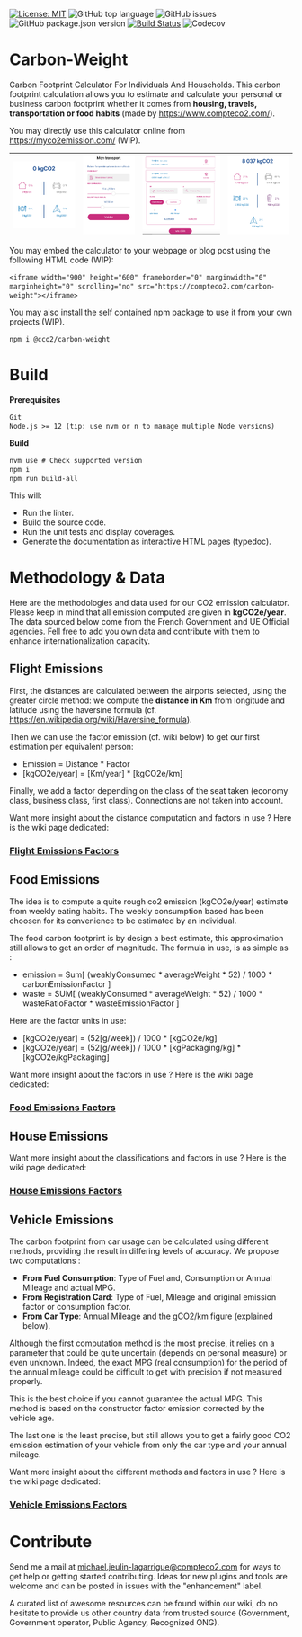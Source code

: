 [![License: MIT](https://img.shields.io/badge/License-MIT-yellow.svg)](https://opensource.org/licenses/MIT)
![GitHub top language](https://img.shields.io/github/languages/top/CompteCO2/Carbon-Weight)
![GitHub issues](https://img.shields.io/github/issues/CompteCO2/Carbon-Weight)
![GitHub package.json version](https://img.shields.io/github/package-json/v/CompteCO2/Carbon-Weight)
[![Build Status](https://travis-ci.org/CompteCO2/Carbon-Weight.svg?branch=main)](https://travis-ci.org/CompteCO2/Carbon-Weight)
![Codecov](https://img.shields.io/codecov/c/github/CompteCO2/Carbon-Weight)

# Carbon-Weight
Carbon Footprint Calculator For Individuals And Households. This carbon footprint calculation allows you to estimate and calculate your personal or business carbon footprint whether it comes from **housing, travels, transportation or food habits** (made by https://www.compteco2.com/).

You may directly use this calculator online from https://myco2emission.com/ (WIP).

| ![](wiki/screen_01.png) | ![](wiki/screen_02.png) | ![](wiki/screen_04.png) | ![](wiki/screen_03.png)
:-------------------------:|:-------------------------:|:-------------------------:|:-------------------------:


You may embed the calculator to your webpage or blog post using the following HTML code (WIP):
```
<iframe width="900" height="600" frameborder="0" marginwidth="0" marginheight="0" scrolling="no" src="https://compteco2.com/carbon-weight"></iframe>
```

You may also install the self contained npm package to use it from your own projects (WIP).
```
npm i @cco2/carbon-weight
```

# Build
**Prerequisites**
```
Git
Node.js >= 12 (tip: use nvm or n to manage multiple Node versions)
```

**Build**
```
nvm use # Check supported version
npm i
npm run build-all
```

This will:
- Run the linter.
- Build the source code.
- Run the unit tests and display coverages.
- Generate the documentation as interactive HTML pages (typedoc).

# Methodology & Data
Here are the methodologies and data used for our CO2 emission calculator. Please keep in mind that all emission computed are given in **kgCO2e/year**. The data sourced below come from the French Government and UE Official agencies. Fell free to add you own data and contribute with them to enhance internationalization capacity.

## Flight Emissions
First, the distances are calculated between the airports selected, using the greater circle method: we compute the **distance in Km** from longitude and latitude using the haversine formula (cf. https://en.wikipedia.org/wiki/Haversine_formula).

Then we can use the factor emission (cf. wiki below) to get our first estimation per equivalent person:
- Emission = Distance * Factor
- [kgCO2e/year] = [Km/year] * [kgCO2e/km]

Finally, we add a factor depending on the class of the seat taken (economy class, business class, first class). Connections are not taken into account.

Want more insight about the distance computation and factors in use ? Here is the wiki page dedicated:
### [Flight Emissions Factors](/wiki/flight.md)

## Food Emissions
The idea is to compute a quite rough co2 emission (kgCO2e/year) estimate from weekly eating habits. The weekly consumption based has been choosen for its convenience to be estimated by an individual.

The food carbon footprint is by design a best estimate, this approximation still allows to get an order of magnitude. The formula in use, is as simple as :
- emission = Sum[ (weaklyConsumed * averageWeight * 52) / 1000 * carbonEmissionFactor ]
- waste = SUM[ (weaklyConsumed * averageWeight * 52) / 1000 * wasteRatioFactor * wasteEmissionFactor ]

Here are the factor units in use:
- [kgCO2e/year] = (52[g/week]) / 1000 * [kgCO2e/kg]
- [kgCO2e/year] = (52[g/week]) / 1000 * [kgPackaging/kg] * [kgCO2e/kgPackaging]

Want more insight about the factors in use ? Here is the wiki page dedicated:
### [Food Emissions Factors](/wiki/food.md)

## House Emissions

Want more insight about the classifications and factors in use ? Here is the wiki page dedicated:
### [House Emissions Factors](/wiki/house.md)

## Vehicle Emissions
The carbon footprint from car usage can be calculated using different methods, providing the result in differing levels of accuracy. We propose two computations :
- **From Fuel Consumption**: Type of Fuel and, Consumption or Annual Mileage and actual MPG.
- **From Registration Card**: Type of Fuel, Mileage and original emission factor or consumption factor.
- **From Car Type**: Annual Mileage and the gCO2/km figure (explained below).

Although the first computation method is the most precise, it relies on a parameter that could be quite uncertain (depends on personal measure) or even unknown. Indeed, the exact MPG (real consumption) for the period of the annual mileage could be difficult to get with precision if not measured properly.

This is the best choice if you cannot guarantee the actual MPG. This method is based on the constructor factor emission corrected by the vehicle age.

The last one is the least precise, but still allows you to get a fairly good CO2 emission estimation of your vehicle from only the car type and your annual mileage.

Want more insight about the different methods and factors in use ? Here is the wiki page dedicated:
### [Vehicle Emissions Factors](/wiki/vehicle.md)

# Contribute
Send me a mail at michael.jeulin-lagarrigue@compteco2.com for ways to get help or getting started contributing. Ideas for new plugins and tools are welcome and can be posted in issues with the "enhancement" label.

A curated list of awesome resources can be found within our wiki, do no hesitate to provide us other country data from trusted source (Government, Government operator, Public Agency, Recognized ONG).
